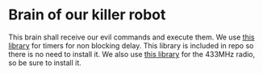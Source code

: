 # Brain of our killer robot

This brain shall receive our evil commands and execute them.
We use [this library](https://playground.arduino.cc/Code/SimpleTimer/) for timers for non blocking delay. This library is included in repo so there is no need to install it.
We also use [this library](https://www.airspayce.com/mikem/arduino/RadioHead/) for the 433MHz radio, so be sure to install it.